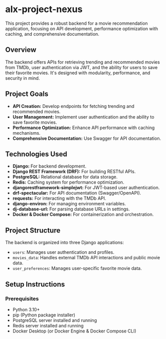 # alx-project-nexus
This project provides a robust backend for a movie recommendation application, focusing on API development, performance optimization with caching, and comprehensive documentation.

## Overview

The backend offers APIs for retrieving trending and recommended movies from TMDb, user authentication via JWT, and the ability for users to save their favorite movies. It's designed with modularity, performance, and security in mind.

## Project Goals

-   **API Creation:** Develop endpoints for fetching trending and recommended movies.
-   **User Management:** Implement user authentication and the ability to save favorite movies.
-   **Performance Optimization:** Enhance API performance with caching mechanisms.
-   **Comprehensive Documentation:** Use Swagger for API documentation.

## Technologies Used

-   **Django:** For backend development.
-   **Django REST Framework (DRF):** For building RESTful APIs.
-   **PostgreSQL:** Relational database for data storage.
-   **Redis:** Caching system for performance optimization.
-   **djangorestframework-simplejwt:** For JWT-based user authentication.
-   **drf-spectacular:** For API documentation (Swagger/OpenAPI).
-   **requests:** For interacting with the TMDb API.
-   **django-environ:** For managing environment variables.
-   **dj-database-url:** For parsing database URLs in settings.
-   **Docker & Docker Compose:** For containerization and orchestration.

## Project Structure

The backend is organized into three Django applications:

-   `users`: Manages user authentication and profiles.
-   `movies_data`: Handles external TMDb API interactions and public movie data.
-   `user_preferences`: Manages user-specific favorite movie data.

## Setup Instructions

### Prerequisites

-   Python 3.10+
-   pip (Python package installer)
-   PostgreSQL server installed and running
-   Redis server installed and running
-   Docker Desktop (or Docker Engine & Docker Compose CLI)
